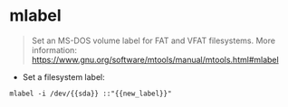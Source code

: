 # mlabel

> Set an MS-DOS volume label for FAT and VFAT filesystems.
> More information: <https://www.gnu.org/software/mtools/manual/mtools.html#mlabel>

- Set a filesystem label:

`mlabel -i /dev/{{sda}} ::"{{new_label}}"`
